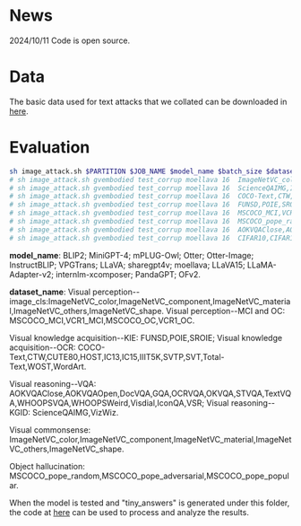 # **News**
2024/10/11 Code is open source.

# **Data**
The basic data used for text attacks that we collated can be downloaded in [here](https://drive.google.com/file/d/1Lv8tYLtatYacuhxGdWaf4l11dng-fgOl/view?usp=drive_link).

# **Evaluation**
```bash
sh image_attack.sh $PARTITION $JOB_NAME $model_name $batch_size $dataset_name
# sh image_attack.sh gvembodied test_corrup moellava 16  ImageNetVC_color,ImageNetVC_component,ImageNetVC_material,ImageNetVC_others,ImageNetVC_shape
# sh image_attack.sh gvembodied test_corrup moellava 16  ScienceQAIMG,IconQA,VSR
# sh image_attack.sh gvembodied test_corrup moellava 16  COCO-Text,CTW,CUTE80,HOST,IC13,IC15,IIIT5K,SVTP,SVT,Total-Text,WOST,WordArt
# sh image_attack.sh gvembodied test_corrup moellava 16  FUNSD,POIE,SROIE
# sh image_attack.sh gvembodied test_corrup moellava 16  MSCOCO_MCI,VCR1_MCI,MSCOCO_OC,VCR1_OC
# sh image_attack.sh gvembodied test_corrup moellava 16  MSCOCO_pope_random,MSCOCO_pope_adversarial,MSCOCO_pope_popular
# sh image_attack.sh gvembodied test_corrup moellava 16  AOKVQAClose,AOKVQAOpen,DocVQA,GQA,OCRVQA,OKVQA,STVQA,TextVQA,VizWiz,WHOOPSVQA,WHOOPSWeird,Visdial
# sh image_attack.sh gvembodied test_corrup moellava 16  CIFAR10,CIFAR100,Flowers102,ImageNet,OxfordIIITPet
```

**model_name**: BLIP2; MiniGPT-4; mPLUG-Owl; Otter; Otter-Image; InstructBLIP; VPGTrans; LLaVA; sharegpt4v; moellava; LLaVA15; LLaMA-Adapter-v2; internlm-xcomposer; PandaGPT; OFv2.


**dataset_name**:
Visual perception--image_cls:ImageNetVC_color,ImageNetVC_component,ImageNetVC_material,ImageNetVC_others,ImageNetVC_shape.
Visual perception--MCI and OC: MSCOCO_MCI,VCR1_MCI,MSCOCO_OC,VCR1_OC.

Visual knowledge acquisition--KIE: FUNSD,POIE,SROIE;
Visual knowledge acquisition--OCR: COCO-Text,CTW,CUTE80,HOST,IC13,IC15,IIIT5K,SVTP,SVT,Total-Text,WOST,WordArt.

Visual reasoning--VQA: AOKVQAClose,AOKVQAOpen,DocVQA,GQA,OCRVQA,OKVQA,STVQA,TextVQA,WHOOPSVQA,WHOOPSWeird,Visdial,IconQA,VSR;
Visual reasoning--KGID: ScienceQAIMG,VizWiz.

Visual commonsense: ImageNetVC_color,ImageNetVC_component,ImageNetVC_material,ImageNetVC_others,ImageNetVC_shape.

Object hallucination: MSCOCO_pope_random,MSCOCO_pope_adversarial,MSCOCO_pope_popular.


When the model is tested and "tiny_answers" is generated under this folder, the code at [here](https://github.com/zhanghao5201/B-AVIBench/tree/main/result_process/image_attack.py) can be used to process and analyze the results.

